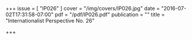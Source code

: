 +++
issue = [ "IP026" ]
cover = "/img/covers/IP026.jpg"
date = "2016-07-02T17:31:58-07:00"
pdf = "/pdf/IP026.pdf"
publication = ""
title = "Internationalist Perspective No. 26"

+++

